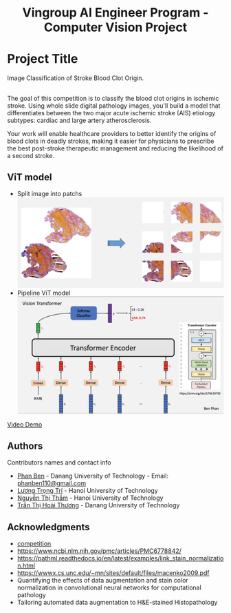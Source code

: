 <h1 align="center">Vingroup AI Engineer Program - Computer Vision Project</h1>

# Project Title
Image Classification of Stroke Blood Clot Origin.  
## 
The goal of this competition is to classify the blood clot origins in ischemic stroke. Using whole slide digital pathology images, you'll build a model that differentiates between the two major acute ischemic stroke (AIS) etiology subtypes: cardiac and large artery atherosclerosis.

Your work will enable healthcare providers to better identify the origins of blood clots in deadly strokes, making it easier for physicians to prescribe the best post-stroke therapeutic management and reducing the likelihood of a second stroke.<br/>


## ViT model
* Split image into patchs
![](https://github.com/phanben110/Vin_CVFinalProject/blob/master/report/Patchs.png)
* Pipeline ViT model 
![](https://github.com/phanben110/Vin_CVFinalProject/blob/master/report/Vit.png) 

[Video Demo](https://www.youtube.com/watch?v=WiIC_UjOM_0) 

## Authors

Contributors names and contact info


* [Phan Ben](https://www.facebook.com/benphan110) - Danang University of Technology - Email: phanben110@gmail.com
* [Lương Trọng Trí](https://www.facebook.com/trilt2508) - Hanoi University of Technology
* [Nguyễn Thị Thắm](https://www.facebook.com/tham.tchrome) - Hanoi University of Technology
* [Trần Thị Hoài Thương](https://www.facebook.com/noo.thuong.28) - Danang University of Technology


## Acknowledgments
* [competition](https://www.kaggle.com/competitions/mayo-clinic-strip-ai)
* https://www.ncbi.nlm.nih.gov/pmc/articles/PMC6778842/
* https://pathml.readthedocs.io/en/latest/examples/link_stain_normalization.html
* https://wwwx.cs.unc.edu/~mn/sites/default/files/macenko2009.pdf
* Quantifying the effects of data augmentation and stain color normalization in convolutional neural networks for computational pathology
* Tailoring automated data augmentation to H&E-stained Histopathology

